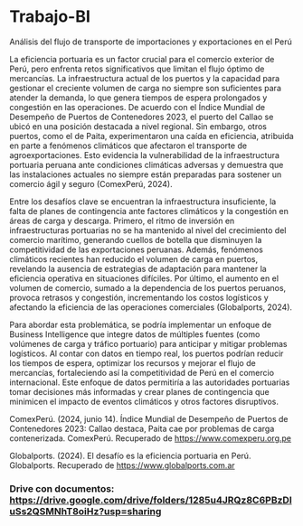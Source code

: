 # Trabajo-BI
Análisis del flujo de transporte de importaciones y exportaciones en el Perú

La eficiencia portuaria es un factor crucial para el comercio exterior de Perú, pero enfrenta retos significativos que limitan el flujo óptimo de mercancías. La infraestructura actual de los puertos y la capacidad para gestionar el creciente volumen de carga no siempre son suficientes para atender la demanda, lo que genera tiempos de espera prolongados y congestión en las operaciones. De acuerdo con el Índice Mundial de Desempeño de Puertos de Contenedores 2023, el puerto del Callao se ubicó en una posición destacada a nivel regional. Sin embargo, otros puertos, como el de Paita, experimentaron una caída en eficiencia, atribuida en parte a fenómenos climáticos que afectaron el transporte de agroexportaciones. Esto evidencia la vulnerabilidad de la infraestructura portuaria peruana ante condiciones climáticas adversas y demuestra que las instalaciones actuales no siempre están preparadas para sostener un comercio ágil y seguro (ComexPerú, 2024).

Entre los desafíos clave se encuentran la infraestructura insuficiente, la falta de planes de contingencia ante factores climáticos y la congestión en áreas de carga y descarga. Primero, el ritmo de inversión en infraestructuras portuarias no se ha mantenido al nivel del crecimiento del comercio marítimo, generando cuellos de botella que disminuyen la competitividad de las exportaciones peruanas. Además, fenómenos climáticos recientes han reducido el volumen de carga en puertos, revelando la ausencia de estrategias de adaptación para mantener la eficiencia operativa en situaciones difíciles. Por último, el aumento en el volumen de comercio, sumado a la dependencia de los puertos peruanos, provoca retrasos y congestión, incrementando los costos logísticos y afectando la eficiencia de las operaciones comerciales (Globalports, 2024).

Para abordar esta problemática, se podría implementar un enfoque de Business Intelligence que integre datos de múltiples fuentes (como volúmenes de carga y tráfico portuario) para anticipar y mitigar problemas logísticos. Al contar con datos en tiempo real, los puertos podrían reducir los tiempos de espera, optimizar los recursos y mejorar el flujo de mercancías, fortaleciendo así la competitividad de Perú en el comercio internacional. Este enfoque de datos permitiría a las autoridades portuarias tomar decisiones más informadas y crear planes de contingencia que minimicen el impacto de eventos climáticos y otros factores disruptivos.

ComexPerú. (2024, junio 14). Índice Mundial de Desempeño de Puertos de Contenedores 2023: Callao destaca, Paita cae por problemas de carga contenerizada. ComexPerú. Recuperado de https://www.comexperu.org.pe

Globalports. (2024). El desafío es la eficiencia portuaria en Perú. Globalports. Recuperado de https://www.globalports.com.ar

### Drive con documentos: https://drive.google.com/drive/folders/1285u4JRQz8C6PBzDluSs2QSMNhT8oiHz?usp=sharing
